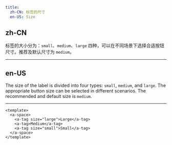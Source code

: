 ```yaml
title:
  zh-CN: 标签的尺寸
  en-US: Size
```

## zh-CN

标签的大小分为：`small`、`medium`、`large` 四种，可以在不同场景下选择合适按钮尺寸。推荐及默认尺寸为 `medium`。

---

## en-US

The size of the label is divided into four types: `small`, `medium`, and `large`. The appropriate button size can be selected in different scenarios. The recommended and default size is `medium`.

---

```vue
<template>
  <a-space>
    <a-tag size="large">Large</a-tag>
    <a-tag>Medium</a-tag>
    <a-tag size="small">Small</a-tag>
  </a-space>
</template>
```
